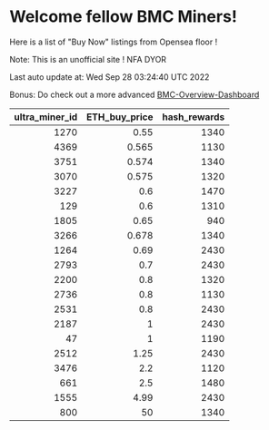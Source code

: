 # Welcome fellow BMC Miners!
Here is a list of "Buy Now" listings from Opensea floor !

Note: This is an unofficial site ! NFA DYOR

Last auto update at: Wed Sep 28 03:24:40 UTC 2022

Bonus: Do check out a more advanced [BMC-Overview-Dashboard](https://dune.com/defifunk/BMC-Overview-Dashboard)


|   ultra_miner_id |   ETH_buy_price |   hash_rewards |
|-----------------:|----------------:|---------------:|
|             1270 |           0.55  |           1340 |
|             4369 |           0.565 |           1130 |
|             3751 |           0.574 |           1340 |
|             3070 |           0.575 |           1320 |
|             3227 |           0.6   |           1470 |
|              129 |           0.6   |           1310 |
|             1805 |           0.65  |            940 |
|             3266 |           0.678 |           1340 |
|             1264 |           0.69  |           2430 |
|             2793 |           0.7   |           2430 |
|             2200 |           0.8   |           1320 |
|             2736 |           0.8   |           1130 |
|             2531 |           0.8   |           2430 |
|             2187 |           1     |           2430 |
|               47 |           1     |           1190 |
|             2512 |           1.25  |           2430 |
|             3476 |           2.2   |           1120 |
|              661 |           2.5   |           1480 |
|             1555 |           4.99  |           2430 |
|              800 |          50     |           1340 |